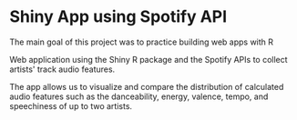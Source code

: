 # Shiny App using Spotify API

The main goal of this project was to practice building web apps with R

Web application using the Shiny R package and the Spotify APIs to collect artists' track audio
features. 

The app allows us to visualize and compare the distribution of calculated audio features such as the danceability, energy, valence, tempo, and speechiness of up to two artists.
